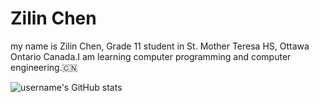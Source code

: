 # Zilin Chen
my name is Zilin Chen, Grade 11 student in St. Mother Teresa HS, Ottawa Ontario Canada.I am learning computer programming and computer engineering.🇨🇳

![username's GitHub stats](https://github-readme-stats.vercel.app/api?username=zilin-chen-1)

